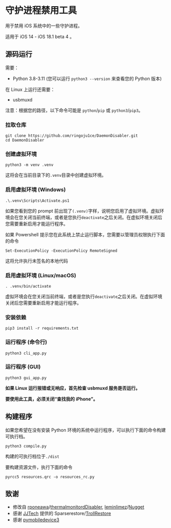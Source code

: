 # 守护进程禁用工具
用于禁用 iOS 系统中的一些守护进程。

适用于 iOS 14 - iOS 18.1 beta 4 。

## 源码运行

需要：
- Python 3.8-3.11 (您可以运行 `python3 --version` 来查看您的 Python 版本)

在 Linux 上运行还需要：
- usbmuxd


注意：根据您的路径，以下命令可能是 `python`/`pip` 或 `python3`/`pip3`。

### 拉取仓库
```
git clone https://github.com/ringoju1ce/DaemonDisabler.git
cd DaemonDisabler
```

### 创建虚拟环境
```
python3 -m venv .venv
```

这将会在当前目录下的`.venv`目录中创建虚拟环境。

### 启用虚拟环境 (Windows)
```
.\.venv\Scripts\Activate.ps1
```

如果您看到您的 prompt 前出现了`(.venv)`字样，说明您启用了虚拟环境。虚拟环境会在您关闭当前终端，或者是您执行`deactivate`之后关闭。在虚拟环境关闭后您需要重新启用才能运行程序。

如果 Powershell 提示您在此系统上禁止运行脚本，您需要以管理员权限执行下面的命令
```
Set-ExecutionPolicy -ExecutionPolicy RemoteSigned
```

这将允许执行未签名的本地代码

### 启用虚拟环境 (Linux/macOS)
```
. .venv/bin/activate
```

虚拟环境会在您关闭当前终端，或者是您执行`deactivate`之后关闭。在虚拟环境关闭后您需要重新启用才能运行程序。

### 安装依赖
```
pip3 install -r requirements.txt
```

### 运行程序 (命令行)
```
python3 cli_app.py
```

### 运行程序 (GUI)
```
python3 gui_app.py
```

**如果 Linux 运行报错或无响应，首先检查 usbmuxd 服务是否运行。**

**要使用此工具，必须关闭“查找我的 iPhone”。**

## 构建程序

如果您希望在没有安装 Python 环境的系统中运行程序，可以执行下面的命令构建可执行档。

```
python3 compile.py
```

构建的可执行档位于`./dist`

要构建资源文件，执行下面的命令
```
pyrcc5 resources.qrc -o resources_rc.py
```



## 致谢
- 修改自 [rponeawa](https://github.com/rponeawa)/[thermalmonitordDisabler](https://github.com/rponeawa/thermalmonitordDisabler), [leminlimez](https://github.com/leminlimez)/[Nugget](https://github.com/leminlimez/Nugget)
- 感谢 [JJTech](https://github.com/JJTech0130) 提供的 Sparserestore/[TrollRestore](https://github.com/JJTech0130/TrollRestore)
- 感谢 [pymobiledevice3](https://github.com/doronz88/pymobiledevice3)
